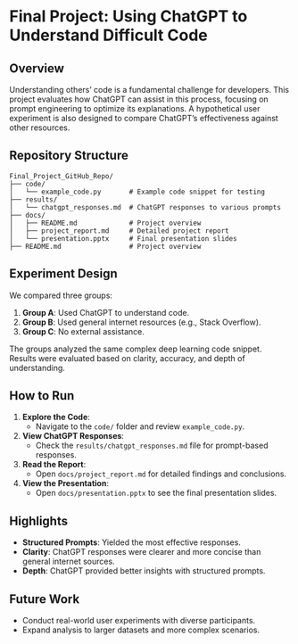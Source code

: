 # Final Project: Using ChatGPT to Understand Difficult Code

## Overview

Understanding others’ code is a fundamental challenge for developers. This project evaluates how ChatGPT can assist in this process, focusing on prompt engineering to optimize its explanations. A hypothetical user experiment is also designed to compare ChatGPT’s effectiveness against other resources.

## Repository Structure

```
Final_Project_GitHub_Repo/
├── code/
│   └── example_code.py       # Example code snippet for testing
├── results/
│   └── chatgpt_responses.md  # ChatGPT responses to various prompts
├── docs/
│   ├── README.md             # Project overview
│   ├── project_report.md     # Detailed project report
│   └── presentation.pptx     # Final presentation slides
├── README.md                 # Project overview
```

## Experiment Design

We compared three groups:

1. **Group A**: Used ChatGPT to understand code.
2. **Group B**: Used general internet resources (e.g., Stack Overflow).
3. **Group C**: No external assistance.

The groups analyzed the same complex deep learning code snippet. Results were evaluated based on clarity, accuracy, and depth of understanding.

## How to Run

1. **Explore the Code**:
    - Navigate to the `code/` folder and review `example_code.py`.
2. **View ChatGPT Responses**:
    - Check the `results/chatgpt_responses.md` file for prompt-based responses.
3. **Read the Report**:
    - Open `docs/project_report.md` for detailed findings and conclusions.
4. **View the Presentation**:
    - Open `docs/presentation.pptx` to see the final presentation slides.

## Highlights

-   **Structured Prompts**: Yielded the most effective responses.
-   **Clarity**: ChatGPT responses were clearer and more concise than general internet sources.
-   **Depth**: ChatGPT provided better insights with structured prompts.

## Future Work

-   Conduct real-world user experiments with diverse participants.
-   Expand analysis to larger datasets and more complex scenarios.
